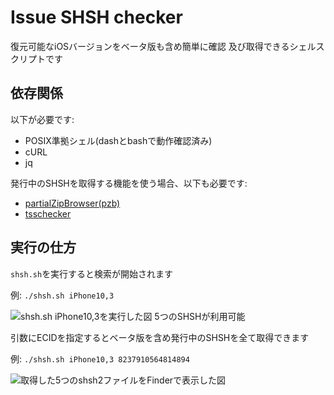# Issue SHSH checker
復元可能なiOSバージョンをベータ版も含め簡単に確認 及び取得できるシェルスクリプトです

## 依存関係
以下が必要です:
- POSIX準拠シェル(dashとbashで動作確認済み)
- cURL
- jq

発行中のSHSHを取得する機能を使う場合、以下も必要です:
- [partialZipBrowser(pzb)](https://github.com/tihmstar/partialZipBrowser)
- [tsschecker](https://github.com/tihmstar/tsschecker)

## 実行の仕方
`shsh.sh`を実行すると検索が開始されます

例: `./shsh.sh iPhone10,3`

![shsh.sh iPhone10,3を実行した図 5つのSHSHが利用可能](Docs/test.png)

引数にECIDを指定するとベータ版を含め発行中のSHSHを全て取得できます

例: `./shsh.sh iPhone10,3 8237910564814894`

![取得した5つのshsh2ファイルをFinderで表示した図](Docs/shsh.png)
